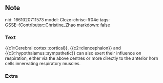 ## Note
nid: 1661020711573
model: Cloze-chrisc-ff04e
tags: GSSE::!Contributor::Christine_Zhao
markdown: false

### Text
<div>
  <div>
    <div>
      <div>
        {{c1::Cerebral cortex::cortical}}, {{c2::diencephalon}} and
        {{c3::hypothalamus::sympathetic}} can also exert their
        influence on respiration, either via the above centres or
        more directly to the anterior horn cells innervating
        respiratory muscles.
      </div>
    </div>
  </div>
</div>

### Extra

